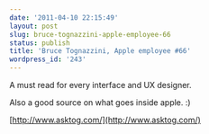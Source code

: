 ```yaml
---
date: '2011-04-10 22:15:49'
layout: post
slug: bruce-tognazzini-apple-employee-66
status: publish
title: 'Bruce Tognazzini, Apple employee #66'
wordpress_id: '243'
---
```


A must read for every interface and UX designer.

Also a good source on what goes inside apple. :)

[http://www.asktog.com/](http://www.asktog.com/)
